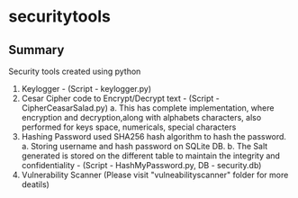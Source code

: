 # securitytools

## Summary
Security tools created using python
1. Keylogger - (Script - keylogger.py)
2. Cesar Cipher code to Encrypt/Decrypt text - (Script - CipherCeasarSalad.py)
   a. This has complete implementation, where encryption and decryption,along with alphabets characters, also
   performed for keys space, numericals, special characters
3. Hashing Password used SHA256 hash algorithm to hash the password. 
   a. Storing username and hash password on SQLite DB. 
   b. The Salt generated is stored on the different table to maintain the integrity and confidentiality - 
   (Script - HashMyPassword.py, DB - security.db)
4. Vulnerability Scanner (Please visit "vulneabilityscanner" folder for more deatils)
   